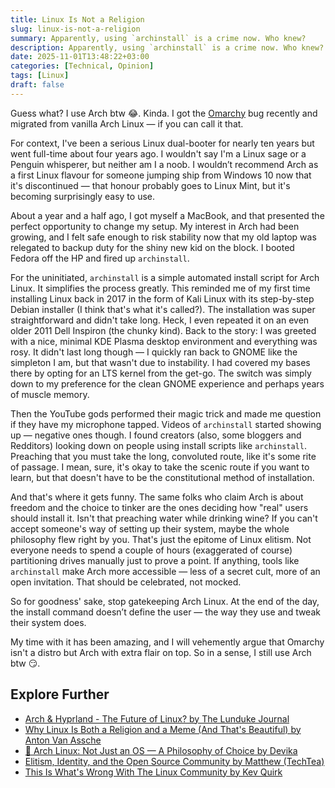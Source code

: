 ```yaml
---
title: Linux Is Not a Religion
slug: linux-is-not-a-religion
summary: Apparently, using `archinstall` is a crime now. Who knew?
description: Apparently, using `archinstall` is a crime now. Who knew? 
date: 2025-11-01T13:48:22+03:00
categories: [Technical, Opinion]
tags: [Linux]
draft: false 
---
```


Guess what? 
I use Arch btw 😂.
Kinda.
I got the [Omarchy](https://omarchy.org/) bug recently and migrated from vanilla Arch Linux — if you can call it that.

For context, I've been a serious Linux dual-booter for nearly ten years but went full-time about four years ago.
I wouldn't say I'm a Linux sage or a Penguin whisperer, but neither am I a noob. 
I wouldn’t recommend Arch as a first Linux flavour for someone jumping ship from Windows 10 now that it's discontinued — that honour probably goes to Linux Mint, but it's becoming surprisingly easy to use. 

About a year and a half ago, I got myself a MacBook, and that presented the perfect opportunity to change my setup. 
My interest in Arch had been growing, and I felt safe enough to risk stability now that my old laptop was relegated to backup duty for the shiny new kid on the block. 
I booted Fedora off the HP and fired up `archinstall`.

For the uninitiated, `archinstall` is a simple automated install script for Arch Linux.
It simplifies the process greatly. 
This reminded me of my first time installing Linux back in 2017 in the form of Kali Linux with its step-by-step Debian installer (I think that's what it's called?).
The installation was super straightforward and didn't take long. 
Heck, I even repeated it on an even older 2011 Dell Inspiron (the chunky kind).
Back to the story: I was greeted with a nice, minimal KDE Plasma desktop environment and everything was rosy. 
It didn't last long though — I quickly ran back to GNOME like the simpleton I am, but that wasn't due to instability. 
I had covered my bases there by opting for an LTS kernel from the get-go. 
The switch was simply down to my preference for the clean GNOME experience and perhaps years of muscle memory.

Then the YouTube gods performed their magic trick and made me question if they have my microphone tapped. 
Videos of `archinstall` started showing up — negative ones though. 
I found creators (also, some bloggers and Redditors) looking down on people using install scripts like `archinstall`. 
Preaching that you must take the long, convoluted route, like it's some rite of passage. 
I mean, sure, it's okay to take the scenic route if you want to learn, but that doesn't have to be the constitutional method of installation.

And that's where it gets funny. 
The same folks who claim Arch is about freedom and the choice to tinker are the ones deciding how "real" users should install it.
Isn't that preaching water while drinking wine?
If you can't accept someone's way of setting up their system, maybe the whole philosophy flew right by you. 
That's just the epitome of Linux elitism.
Not everyone needs to spend a couple of hours (exaggerated of course) partitioning drives manually just to prove a point.
If anything, tools like `archinstall` make Arch more accessible — less of a secret cult, more of an open invitation.
That should be celebrated, not mocked.

So for goodness' sake, stop gatekeeping Arch Linux. 
At the end of the day, the install command doesn’t define the user — the way they use and tweak their system does.

My time with it has been amazing, and I will vehemently argue that Omarchy isn't a distro but Arch with extra flair on top. 
So in a sense, I still use Arch btw 😏.

## Explore Further
- [Arch & Hyprland - The Future of Linux? by The Lunduke Journal](https://youtu.be/xEzy8WUNIqI)
- [Why Linux Is Both a Religion and a Meme (And That's Beautiful) by Anton Van Assche](https://antonvanassche.github.io/posts/2025/why-linux-is-both-a-religion-and-a-meme-and-thats-beautiful/)
-  [🧠 Arch Linux: Not Just an OS — A Philosophy of Choice by Devika](https://medium.com/@devikaaaa4/arch-linux-not-just-an-os-a-philosophy-of-choice-e88df6e5b9da)
- [Elitism, Identity, and the Open Source Community by Matthew (TechTea)](https://techtea.io/articles/2024/elitism-identity-open-source/)
- [This Is What's Wrong With The Linux Community by Kev Quirk](https://kevquirk.com/blog/this-is-whats-wrong-with-linux-community/)
